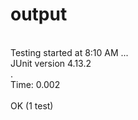 # output

<br>Testing started at 8:10 AM ...
<br>JUnit version 4.13.2
<br>.
<br>Time: 0.002
<br>
<br>OK (1 test)
